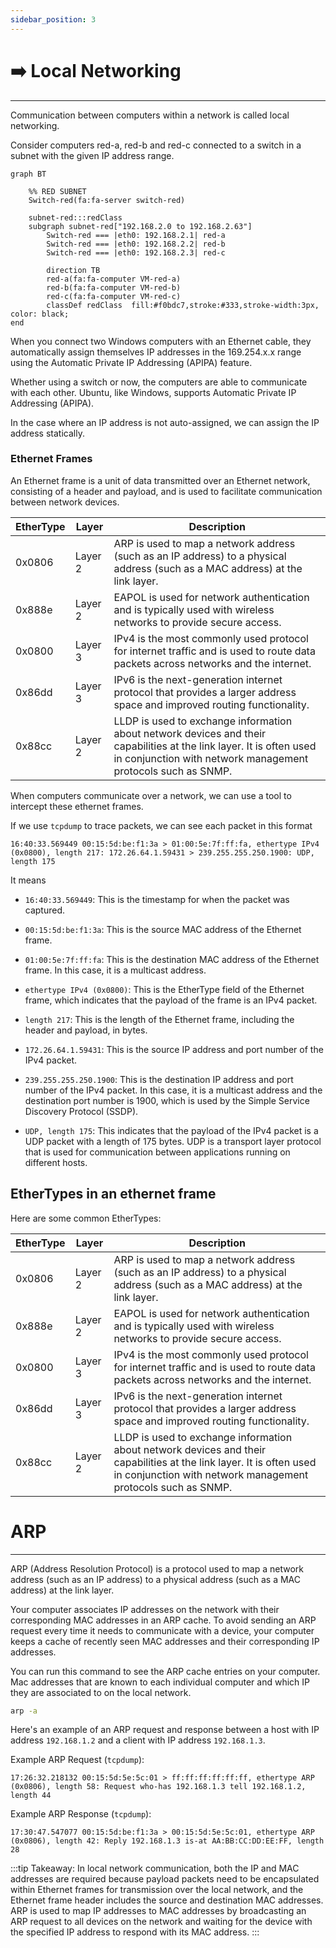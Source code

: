 ```yaml
---
sidebar_position: 3
---
```


# ➡️ Local Networking
___

Communication between computers within a network is called local networking. 

Consider computers red-a, red-b and red-c connected to a switch in a subnet with the given IP address range.

```mermaid
graph BT

	%% RED SUBNET
	Switch-red(fa:fa-server switch-red)
	
	subnet-red:::redClass
	subgraph subnet-red["192.168.2.0 to 192.168.2.63"]
		Switch-red === |eth0: 192.168.2.1| red-a
		Switch-red === |eth0: 192.168.2.2| red-b
		Switch-red === |eth0: 192.168.2.3| red-c
		
		direction TB
		red-a(fa:fa-computer VM-red-a)
		red-b(fa:fa-computer VM-red-b)
		red-c(fa:fa-computer VM-red-c)
        classDef redClass  fill:#f0bdc7,stroke:#333,stroke-width:3px, color: black;
end
```

When you connect two Windows computers with an Ethernet cable, they automatically assign themselves IP addresses in the 169.254.x.x range using the Automatic Private IP Addressing (APIPA) feature.

Whether using a switch or now, the computers are able to communicate with each other. Ubuntu, like Windows, supports Automatic Private IP Addressing (APIPA). 

In the case where an IP address is not auto-assigned, we can assign the IP address statically. 

### Ethernet Frames

An Ethernet frame is a unit of data transmitted over an Ethernet network, consisting of a header and payload, and is used to facilitate communication between network devices.

| EtherType | Layer | Description |
|-----------|-------|-------------|
| 0x0806    | Layer 2 | ARP is used to map a network address (such as an IP address) to a physical address (such as a MAC address) at the link layer. |
| 0x888e    | Layer 2 | EAPOL is used for network authentication and is typically used with wireless networks to provide secure access. |
| 0x0800    | Layer 3 | IPv4 is the most commonly used protocol for internet traffic and is used to route data packets across networks and the internet. |
| 0x86dd    | Layer 3 | IPv6 is the next-generation internet protocol that provides a larger address space and improved routing functionality. |
| 0x88cc    | Layer 2 | LLDP is used to exchange information about network devices and their capabilities at the link layer. It is often used in conjunction with network management protocols such as SNMP. | 

When computers communicate over a network, we can use a tool to intercept these ethernet frames.

If we use `tcpdump` to trace packets, we can see each packet in this format

```shell-session
16:40:33.569449 00:15:5d:be:f1:3a > 01:00:5e:7f:ff:fa, ethertype IPv4 (0x0800), length 217: 172.26.64.1.59431 > 239.255.255.250.1900: UDP, length 175
```

It means

- `16:40:33.569449`: This is the timestamp for when the packet was captured.

- `00:15:5d:be:f1:3a`: This is the source MAC address of the Ethernet frame.

- `01:00:5e:7f:ff:fa`: This is the destination MAC address of the Ethernet frame. In this case, it is a multicast address.

- `ethertype IPv4 (0x0800)`: This is the EtherType field of the Ethernet frame, which indicates that the payload of the frame is an IPv4 packet.

- `length 217`: This is the length of the Ethernet frame, including the header and payload, in bytes.

- `172.26.64.1.59431`: This is the source IP address and port number of the IPv4 packet.

- `239.255.255.250.1900`: This is the destination IP address and port number of the IPv4 packet. In this case, it is a multicast address and the destination port number is 1900, which is used by the Simple Service Discovery Protocol (SSDP).

- `UDP, length 175`: This indicates that the payload of the IPv4 packet is a UDP packet with a length of 175 bytes. UDP is a transport layer protocol that is used for communication between applications running on different hosts.

## EtherTypes in an ethernet frame

Here are some common EtherTypes:

| EtherType | Layer | Description |
|-----------|-------|-------------|
| 0x0806    | Layer 2 | ARP is used to map a network address (such as an IP address) to a physical address (such as a MAC address) at the link layer. |
| 0x888e    | Layer 2 | EAPOL is used for network authentication and is typically used with wireless networks to provide secure access. |
| 0x0800    | Layer 3 | IPv4 is the most commonly used protocol for internet traffic and is used to route data packets across networks and the internet. |
| 0x86dd    | Layer 3 | IPv6 is the next-generation internet protocol that provides a larger address space and improved routing functionality. |
| 0x88cc    | Layer 2 | LLDP is used to exchange information about network devices and their capabilities at the link layer. It is often used in conjunction with network management protocols such as SNMP. | 

# ARP

---
ARP (Address Resolution Protocol) is a protocol used to map a network address (such as an IP address) to a physical address (such as a MAC address) at the link layer.

Your computer associates IP addresses on the network with their corresponding MAC addresses in an ARP cache. To avoid sending an ARP request every time it needs to communicate with a device, your computer keeps a cache of recently seen MAC addresses and their corresponding IP addresses.

You can run this command to see the ARP cache entries on your computer. Mac addresses that are known to each individual computer and which IP they are associated to on the local network.

```bash
arp -a
```

Here's an example of an ARP request and response between a host with IP address `192.168.1.2` and a client with IP address `192.168.1.3`.

Example ARP Request (`tcpdump`):

```
17:26:32.218132 00:15:5d:5e:5c:01 > ff:ff:ff:ff:ff:ff, ethertype ARP (0x0806), length 58: Request who-has 192.168.1.3 tell 192.168.1.2, length 44

```

Example ARP Response (`tcpdump`):
```
17:30:47.547077 00:15:5d:be:f1:3a > 00:15:5d:5e:5c:01, ethertype ARP (0x0806), length 42: Reply 192.168.1.3 is-at AA:BB:CC:DD:EE:FF, length 28
```

:::tip
Takeaway: In local network communication, both the IP and MAC addresses are required because payload packets need to be encapsulated within Ethernet frames for transmission over the local network, and the Ethernet frame header includes the source and destination MAC addresses. ARP is used to map IP addresses to MAC addresses by broadcasting an ARP request to all devices on the network and waiting for the device with the specified IP address to respond with its MAC address.
:::